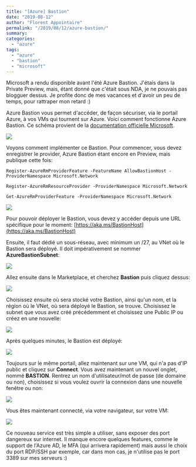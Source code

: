 ```yaml
---
title: "[Azure] Bastion"
date: "2019-08-12"
author: "Florent Appointaire"
permalink: "/2019/08/12/azure-bastion/"
summary:
categories: 
  - "azure"
tags: 
  - "azure"
  - "bastion"
  - "microsoft"
---
```

Microsoft a rendu disponible avant l'été Azure Bastion. J'étais dans la Private Preview, mais, étant donné que c'était sous NDA, je ne pouvais pas blogguer dessus. Je profite donc de mes vacances et d'avoir un peu de temps, pour rattraper mon retard :)

Azure Bastion vous permet d'accéder, de façon sécuriser, via le portail Azure, à vos VMs qui tournent sur Azure. Voici comment fonctionne Azure Bastion. Ce schéma provient de la [documentation officielle Microsoft](https://docs.microsoft.com/en-us/azure/bastion/bastion-overview).

![](https://cloudyjourney.fr/wp-content/uploads/2019/08/AzureBastion00.png)

Voyons comment implémenter ce Bastion. Pour commencer, vous devez enregistrer le provider, Azure Bastion étant encore en Preview, mais publique cette fois:

```
Register-AzureRmProviderFeature -FeatureName AllowBastionHost -ProviderNamespace Microsoft.Network
 
Register-AzureRmResourceProvider -ProviderNamespace Microsoft.Network
 
Get-AzureRmProviderFeature -ProviderNamespace Microsoft.Network
```

![](https://cloudyjourney.fr/wp-content/uploads/2019/08/AzureBastion01.png)

Pour pouvoir déployer le Bastion, vous devez y accéder depuis une URL spécifique pour le moment: [https://aka.ms/BastionHost](https://aka.ms/BastionHost)

Ensuite, il faut dédié un sous-réseau, avec minimum un /27, au VNet où le Bastion sera déployé. Il doit impérativement se nommer **AzureBastionSubnet**:

![](https://cloudyjourney.fr/wp-content/uploads/2019/08/AzureBastion02.png)

Allez ensuite dans le Marketplace, et cherchez **Bastion** puis cliquez dessus:

![](https://cloudyjourney.fr/wp-content/uploads/2019/08/AzureBastion03.png)

Choisissez ensuite où sera stocké votre Bastion, ainsi qu'un nom, et la région où le VNet, où sera déployé le Bastion, se trouve. Choisissez le subnet que vous avez créé précédemment et choisissez une Public IP ou créez en une nouvelle:

![](https://cloudyjourney.fr/wp-content/uploads/2019/08/AzureBastion04.png)

Après quelques minutes, le Bastion est déployé:

![](https://cloudyjourney.fr/wp-content/uploads/2019/08/AzureBastion05.png)

Toujours sur le même portail, allez maintenant sur une VM, qui n'a pas d'IP public et cliquez sur **Connect**. Vous avez maintenant un nouvel onglet, nommé **BASTION**. Rentrez un nom d'utilisateur/mot de passe (de domaine ou non), choisissez si vous voulez ouvrir la connexion dans une nouvelle fenêtre ou non:

![](https://cloudyjourney.fr/wp-content/uploads/2019/08/AzureBastion06.png)

Vous êtes maintenant connecté, via votre navigateur, sur votre VM:

![](https://cloudyjourney.fr/wp-content/uploads/2019/08/AzureBastion07.png)

Ce nouveau service est très simple a utiliser, sans exposer des port dangereux sur internet. Il manque encore quelques features, comme le support de l'Azure AD, le MFA (qui arrivera rapidement) mais aussi le choix du port RDP/SSH par exemple, car dans mon cas, je n'utilise pas le port 3389 sur mes serveurs :)
